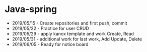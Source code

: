 # **Java-spring**  
  * 2019/05/15 - Create repositories and first push, commit  
  * 2019/05/22 - Practice for user CRUD
  * 2019/05/29 - apply kanox template and work Create, Read
  * 2019/05/31 - additional work for last work, Add Update, Delete  
  * 2019/06/05 - Ready for notice board

